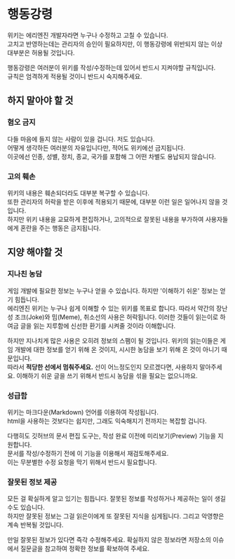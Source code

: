 # 행동강령

위키는 에리엔진 개발자라면 누구나 수정하고 고칠 수 있습니다.  
고치고 반영하는데는 관리자의 승인이 필요하지만, 이 행동강령에 위반되지 않는 이상 대부분은 허용될 것입니다.

행동강령은 여러분이 위키를 작성/수정하는데 있어서 반드시 지켜야할 규칙입니다.  
규칙은 엄격하게 적용될 것이니 반드시 숙지해주세요.

## 하지 말아야 할 것

### 혐오 금지

다들 마음에 들지 않는 사람이 있을 겁니다. 저도 있습니다.  
어떻게 생각하든 여러분의 자유입니다만, 적어도 위키에선 금지됩니다.  
이곳에선 인종, 성별, 정치, 종교, 국가를 포함해 그 어떤 차별도 용납되지 않습니다.

### 고의 훼손

위키의 내용은 훼손되더라도 대부분 복구할 수 있습니다.  
또한 관리자의 허락을 받은 이후에 적용되기 때문에, 대부분 이런 일은 일어나지 않을 것입니다.  
하지만 위키 내용을 교묘하게 편집하거나, 고의적으로 잘못된 내용을 부가하여 사용자들에게 혼란을 주는 행동은 금지됩니다.

## 지양 해야할 것

### 지나친 농담

게임 개발에 필요한 정보는 누구나 얻을 수 있습니다. 하지만 '이해하기 쉬운' 정보는 얻기 힘듭니다.  
에리엔진 위키는 누구나 쉽게 이해할 수 있는 위키를 목표로 합니다. 따라서 약간의 장난성 조크(Joke)와 밈(Meme), 취소선의 사용은 허락됩니다. 이러한 것들이 읽는이로 하여금 글을 읽는 지루함에 신선한 환기를 시켜줄 것이라 이해합니다.

하지만 지나치게 많은 사용은 오히려 정보의 스팸이 될 것입니다. 위키의 읽는이들은 게임 개발에 대한 정보를 얻기 위해 온 것이지, 시시한 농담을 보기 위해 온 것이 아니기 때문입니다.  
따라서 **적당한 선에서 멈춰주세요.** 선이 어느정도인지 모르겠다면, 사용하지 말아주세요. 이해하기 쉬운 글을 쓰기 위해서 반드시 농담을 섞을 필요는 없으니까요.

### 성급함

위키는 마크다운(Markdown) 언어를 이용하여 작성됩니다.  
html을 사용하는 것보다는 쉽지만, 그래도 익숙해지기 전까지는 복잡할 겁니다.

다행히도 깃허브의 문서 편집 도구는, 작성 완료 이전에 미리보기(Preview) 기능을 지원합니다.  
문서를 작성/수정하기 전에 이 기능을 이용해서 재검토해주세요.  
이는 무분별한 수정 요청을 막기 위해서 반드시 필요합니다.

### 잘못된 정보 제공

모든 걸 확실하게 알고 있기는 힘듭니다. 잘못된 정보를 작성하거나 제공하는 일이 생길 수도 있습니다.  
하지만 잘못된 정보는 그걸 읽은이에게 또 잘못된 지식을 심게됩니다. 그리고 악영향은 계속 반복될 것입니다.

만일 잘못된 정보가 있다면 즉각 수정해주세요. 확실하지 않은 정보라면 저장소의 이슈에서 질문글을 참고하여 정확한 정보를 확보하여 주세요.